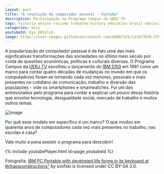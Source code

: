 ```yaml
---
layout: post
title: "A revolução do computador pessoal - Youtube"
description: Participação no Programa Campus da UERJ TV
tags: historia ensino racismo trabalho history education brasil educacao cafe trem modernizacao
categories: misc
youtubeId: Eys_D0tslzU
image: https://user-images.githubusercontent.com/64807181/122973976-2f62dd80-d368-11eb-8bf8-cc9eefa047a1.png
---
```


A popularização do computador pessoal é de fato uma das mais significativas transformações das sociedades no último meio século por conta de questões econômicas, políticas e culturais diversas. O Programa Campus da [UERJ TV](https://www.youtube.com/channel/UCBwzg_NTU0FKg6mdP988B6Q) escolheu o lançamento do [IBM 5150](https://pt.wikipedia.org/wiki/IBM_PC) em 1981 como um marco para contar quatro décadas de mudanças no mundo em que os computadores foram se tornando cada vez menores, pessoais e mais presentes no cotidiano de comunicação, trabalho e diversão das populações - vide os smartphones e smartwatches. Fui um dos entrevistados pelo programa para contar e explicar  um pouco dessa história que envolve tecnologia, desigualdade social, mercado de trabalho e muitos outros temas. 

![image](https://user-images.githubusercontent.com/64807181/122973976-2f62dd80-d368-11eb-8bf8-cc9eefa047a1.png)

Por quê esse modelo em específico é um marco? O que mudou em quarenta anos de computadores cada vez mais presentes no trabalho, nas escolas e casa?

Vale muito a pena assistir o programa para descobrir!

{% include youtubePlayer.html id=page.youtubeId %}

Fotografia: [IBM PC Portable with developed life forms in its keyboard at #chaosconstructions"](https://www.flickr.com/photos/68931440@N00/14906602068) by svofski is licensed under CC BY-SA 2.0.  
